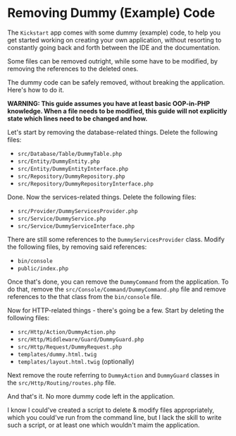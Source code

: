 # Removing Dummy (Example) Code

The `Kickstart` app comes with some dummy (example) code, to help you get started working on creating your own
application, without resorting to constantly going back and forth between the IDE and the documentation.

Some files can be removed outright, while some have to be modified, by removing the references to the deleted ones.

The dummy code can be safely removed, without breaking the application. Here's how to do it.

**WARNING: This guide assumes you have at least basic OOP-in-PHP knowledge. When a file needs to be modified, this guide 
will not explicitly state which lines need to be changed and how.**

Let's start by removing the database-related things. Delete the following files:

* `src/Database/Table/DummyTable.php`
* `src/Entity/DummyEntity.php`
* `src/Entity/DummyEntityInterface.php`
* `src/Repository/DummyRepository.php`
* `src/Repository/DummyRepositoryInterface.php`

Done. Now the services-related things. Delete the following files:

* `src/Provider/DummyServicesProvider.php`
* `src/Service/DummyService.php`
* `src/Service/DummyServiceInterface.php`

There are still some references to the `DummyServicesProvider` class. Modify the following files, by removing said
references:

* `bin/console`
* `public/index.php`

Once that's done, you can remove the `DummyCommand` from the application. To do that, remove the 
`src/Console/Command/DummyCommand.php` file and remove references to the that class from the `bin/console` file.

Now for HTTP-related things - there's going be a few. Start by deleting the following files:

* `src/Http/Action/DummyAction.php`
* `src/Http/Middleware/Guard/DummyGuard.php`
* `src/Http/Request/DummyRequest.php`
* `templates/dummy.html.twig`
* `templates/layout.html.twig` (optionally)

Next remove the route referring to `DummyAction` and `DummyGuard` classes in the `src/Http/Routing/routes.php` file.

And that's it. No more dummy code left in the application.

I know I could've created a script to delete & modify files appropriately, which you could've run from the command line,
but I lack the skill to write such a script, or at least one which wouldn't maim the application.
